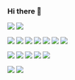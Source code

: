 ### Hi there 👋

<!--
**yamad07/yamad07** is a ✨ _special_ ✨ repository because its `README.md` (this file) appears on your GitHub profile.

Here are some ideas to get you started:

- 🔭 I’m currently working on ...
- 🌱 I’m currently learning ...
- 👯 I’m looking to collaborate on ...
- 🤔 I’m looking for help with ...
- 💬 Ask me about ...
- 📫 How to reach me: ...
- 😄 Pronouns: ...
- ⚡ Fun fact: ...
-->

<!-- logo from https://simpleicons.org/ -->

[![](https://img.shields.io/badge/-Twitter-000?style=flat&logo=twitter)](https://twitter.com/yamad07)
[![](https://img.shields.io/badge/-Zenn-000?style=flat&logo=git)](https://zenn.dev/yamad07)

[![](https://img.shields.io/badge/-Go-000?style=flat&logo=go)](https://github.com/yamad07)
[![](https://img.shields.io/badge/-Python-000?style=flat&logo=python)](https://github.com/yamad07)
[![](https://img.shields.io/badge/-Vim-000?style=flat&logo=vim)](https://github.com/yamad07)
[![](https://img.shields.io/badge/-Docker-000?style=flat&logo=docker)](https://github.com/yamad07)
[![](https://img.shields.io/badge/-PyTorch-000?style=flat&logo=pytorch)](https://github.com/yamad07)
[![](https://img.shields.io/badge/-MySQL-000?style=flat&logo=mysql)](https://github.com/yamad07)
[![](https://img.shields.io/badge/-Redis-000?style=flat&logo=redis)](https://github.com/yamad07)

[![](https://img.shields.io/badge/-AWS-000?style=flat&logo=amazon-aws)](https://github.com/yamad07)
[![](https://img.shields.io/badge/-Firebase-000?style=flat&logo=firebase)](https://github.com/yamad07)
[![](https://img.shields.io/badge/-Terraform-000?style=flat&logo=terraform)](https://github.com/yamad07)
[![](https://img.shields.io/badge/-GitHub_Actions-000?style=flat&logo=github-actions)](https://github.com/yamad07)
[![](https://img.shields.io/badge/-CircleCI-000?style=flat&logo=circleci)](https://github.com/yamad07)

[![](https://github-readme-stats.vercel.app/api?username=yamad07&show_icons=true&theme=gruvbox&count_private=true)](https://github.com/yamad07)
[![](https://github-profile-trophy.vercel.app/?username=yamad07&theme=gruvbox&rank=SECRET,SSS,SS,S,AAA,AA,A,B)](https://github.com/yamad07)

